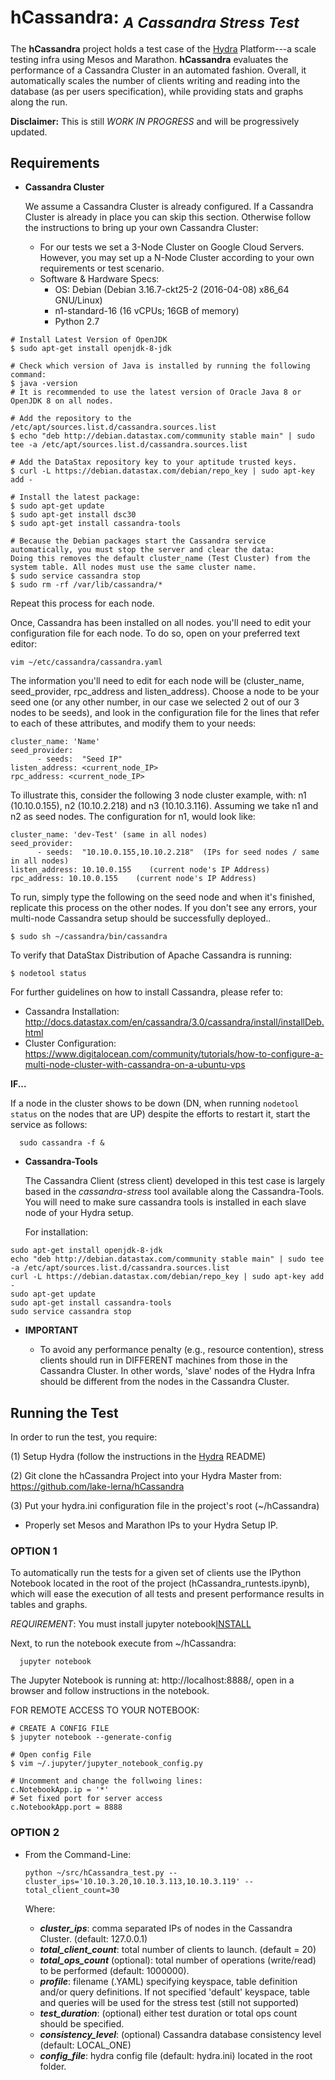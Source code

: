 # hCassandra: <sub> *A Cassandra Stress Test*



The **hCassandra** project holds a test case of the [Hydra](https://github.com/lake-lerna/hydra) Platform---a scale testing infra using Mesos and Marathon. **hCassandra** evaluates the performance of a Cassandra Cluster in an automated fashion. Overall, it automatically scales the number of clients writing and reading into the database (as per users specification), while providing stats and graphs along the run.

**Disclaimer:** This is still *WORK IN PROGRESS* and will be progressively updated.

## Requirements

- **Cassandra Cluster**

  We assume a Cassandra Cluster is already configured. If a Cassandra Cluster is already in place you can skip this section. Otherwise follow the instructions to bring up your own Cassandra Cluster:

  - For our tests we set a 3-Node Cluster on Google Cloud Servers. However, you may set up a N-Node Cluster according to your own requirements or test scenario.
  - Software & Hardware Specs:
    - OS: Debian (Debian 3.16.7-ckt25-2 (2016-04-08) x86_64 GNU/Linux)
    - n1-standard-16 (16 vCPUs; 16GB of memory)
    - Python 2.7

```
# Install Latest Version of OpenJDK
$ sudo apt-get install openjdk-8-jdk

# Check which version of Java is installed by running the following command:
$ java -version
# It is recommended to use the latest version of Oracle Java 8 or OpenJDK 8 on all nodes.

# Add the repository to the /etc/apt/sources.list.d/cassandra.sources.list
$ echo "deb http://debian.datastax.com/community stable main" | sudo tee -a /etc/apt/sources.list.d/cassandra.sources.list

# Add the DataStax repository key to your aptitude trusted keys.
$ curl -L https://debian.datastax.com/debian/repo_key | sudo apt-key add -

# Install the latest package:
$ sudo apt-get update
$ sudo apt-get install dsc30
$ sudo apt-get install cassandra-tools

# Because the Debian packages start the Cassandra service automatically, you must stop the server and clear the data:
Doing this removes the default cluster_name (Test Cluster) from the system table. All nodes must use the same cluster name.
$ sudo service cassandra stop
$ sudo rm -rf /var/lib/cassandra/*
```

Repeat this process for each node.


Once, Cassandra has been installed on all nodes. you'll need to edit your configuration file for each node. To do so, open on your preferred text editor:

```
vim ~/etc/cassandra/cassandra.yaml
```


The information you'll need to edit for each node will be (cluster_name, seed_provider, rpc_address and listen_address). Choose a node to be your seed one (or any other number, in our case we selected 2 out of our 3 nodes to be seeds), and look in the configuration file for the lines that refer to each of these attributes, and modify them to your needs:

```
cluster_name: 'Name'
seed_provider:
      - seeds:  "Seed IP"
listen_address: <current_node_IP>
rpc_address: <current_node_IP>
```

To illustrate this, consider the following 3 node cluster example, with: n1 (10.10.0.155), n2 (10.10.2.218) and n3 (10.10.3.116). Assuming we take n1 and n2 as seed nodes. The configuration for n1, would look like:

```
cluster_name: 'dev-Test' (same in all nodes)
seed_provider:
      - seeds:  "10.10.0.155,10.10.2.218"  (IPs for seed nodes / same in all nodes)
listen_address: 10.10.0.155    (current node's IP Address)
rpc_address: 10.10.0.155    (current node's IP Address)
```

To run, simply type the following on the seed node and when it's finished, replicate this process on the other nodes. If you don't see any errors, your multi-node Cassandra setup should be successfully deployed..

```
$ sudo sh ~/cassandra/bin/cassandra

```


To verify that DataStax Distribution of Apache Cassandra is running:


```
$ nodetool status

```


For further guidelines on how to install Cassandra, please refer to:

- Cassandra Installation: http://docs.datastax.com/en/cassandra/3.0/cassandra/install/installDeb.html
- Cluster Configuration: https://www.digitalocean.com/community/tutorials/how-to-configure-a-multi-node-cluster-with-cassandra-on-a-ubuntu-vps


**IF...**

If a node in the cluster shows to be down (DN, when running `nodetool status` on the nodes that are UP) despite the efforts to restart it, start the service as follows:


```
  sudo cassandra -f &

```


- **Cassandra-Tools**

    The Cassandra Client (stress client) developed in this test case is largely based in the *cassandra-stress* tool available along the Cassandra-Tools. You will need to make sure cassandra tools is installed in each slave node of your Hydra setup.

     For installation:

```
sudo apt-get install openjdk-8-jdk
echo "deb http://debian.datastax.com/community stable main" | sudo tee -a /etc/apt/sources.list.d/cassandra.sources.list
curl -L https://debian.datastax.com/debian/repo_key | sudo apt-key add -
sudo apt-get update
sudo apt-get install cassandra-tools
sudo service cassandra stop
```


- **IMPORTANT**

  - To avoid any performance penalty (e.g., resource contention), stress clients should run in DIFFERENT machines from those in the Cassandra Cluster. In other words, 'slave' nodes of the Hydra Infra should be different from the nodes in the Cassandra Cluster.

## Running the Test

In order to run the test, you require:

(1) Setup Hydra (follow the instructions in the [Hydra](https://github.com/lake-lerna/hydra) README)

(2) Git clone the hCassandra Project into your Hydra Master from: https://github.com/lake-lerna/hCassandra

(3) Put your hydra.ini configuration file in the project's root (~/hCassandra)
- Properly set Mesos and Marathon IPs to your Hydra Setup IP.

### **OPTION 1**

To automatically run the tests for a given set of clients use the IPython Notebook located in the root of the project (hCassandra_runtests.ipynb), which will ease the execution of all tests and present performance results in tables and graphs.

*REQUIREMENT*: You must install jupyter notebook[INSTALL](http://jupyter.readthedocs.io/en/latest/install.html)

Next, to run the notebook execute from ~/hCassandra:

```
  jupyter notebook
```

The Jupyter Notebook is running at: http://localhost:8888/, open in a browser and follow instructions in the notebook.

FOR REMOTE ACCESS TO YOUR NOTEBOOK:

```
# CREATE A CONFIG FILE
$ jupyter notebook --generate-config

# Open config File
$ vim ~/.jupyter/jupyter_notebook_config.py

# Uncomment and change the follwoing lines:
c.NotebookApp.ip = '*'
# Set fixed port for server access
c.NotebookApp.port = 8888
```

### **OPTION 2**


- From the Command-Line:

      python ~/src/hCassandra_test.py --cluster_ips='10.10.3.20,10.10.3.113,10.10.3.119' --total_client_count=30

  Where:
  - ***cluster_ips***: comma separated IPs of nodes in the Cassandra Cluster. (default: 127.0.0.1)
  - ***total_client_count***: total number of clients to launch. (default = 20)
  - ***total_ops_count*** (optional): total number of operations (write/read) to be performed (default: 1000000).
  - ***profile***: filename (.YAML) specifying keyspace, table definition and/or query definitions. If not specified 'default' keyspace, table and queries will be used for the stress test (still not supported)
  - ***test_duration***: (optional) either test duration or total ops count should be specified.
  - ***consistency_level***: (optional) Cassandra database consistency level (default: LOCAL_ONE)
  - ***config_file***: hydra config file (default: hydra.ini) located in the root folder.
